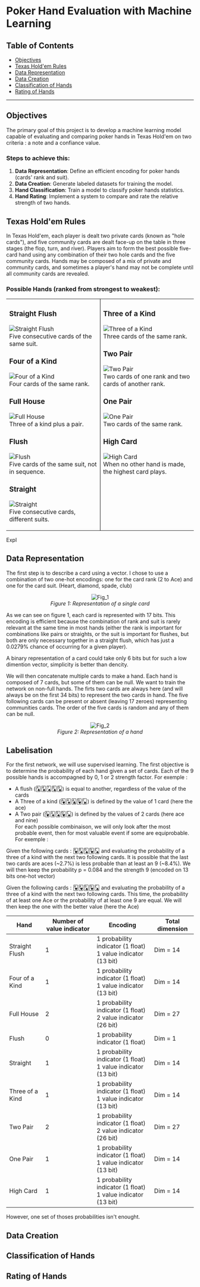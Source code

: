 # Poker Hand Evaluation with Machine Learning

## Table of Contents
- [Objectives](#objectives)
- [Texas Hold'em Rules](#texas-holdem-rules)
- [Data Representation](#data-representation)
- [Data Creation](#data-creation)
- [Classification of Hands](#classification-of-hands)
- [Rating of Hands](#rating-of-hands)

---

## Objectives
The primary goal of this project is to develop a machine learning model capable of evaluating and comparing poker hands in Texas Hold'em on two criteria : a note and a confiance value.

### Steps to achieve this:
1. **Data Representation**: Define an efficient encoding for poker hands (cards' rank and suit).
2. **Data Creation**: Generate labeled datasets for training the model.
3. **Hand Classification**: Train a model to classify poker hands statistics.
4. **Hand Rating**: Implement a system to compare and rate the relative strength of two hands.
   
## Texas Hold'em Rules
In Texas Hold'em, each player is dealt two private cards (known as "hole cards"), and five community cards are dealt face-up on the table in three stages (the flop, turn, and river). Players aim to form the best possible five-card hand using any combination of their two hole cards and the five community cards. Hands may be composed of a mix of private and community cards, and sometimes a player's hand may not be complete until all community cards are revealed.

### Possible Hands (ranked from strongest to weakest):
<table>
<tr>
<td width="50%" valign="top">

### Straight Flush
![Straight Flush](images/straight_flush.png)  
Five consecutive cards of the same suit.

### Four of a Kind
![Four of a Kind](images/four_of_a_kind.png)  
Four cards of the same rank.

### Full House
![Full House](images/full_house.png)  
Three of a kind plus a pair.

### Flush
![Flush](images/flush.png)  
Five cards of the same suit, not in sequence.

### Straight
![Straight](images/straight.png)  
Five consecutive cards, different suits.

</td>
<td style="border-left: 1px solid black;" width="50%" valign="top">

### Three of a Kind
![Three of a Kind](images/three_of_a_kind.png)  
Three cards of the same rank.

### Two Pair
![Two Pair](images/two_pair.png)  
Two cards of one rank and two cards of another rank.

### One Pair
![One Pair](images/pair.png)  
Two cards of the same rank.

### High Card
![High Card](images/high_card.png)  
When no other hand is made, the highest card plays.

</td>
</tr>
</table>

Expl

## Data Representation

The first step is to describe a card using a vector. I chose to use a combination of two one-hot encodings: one for the card rank (2 to Ace) and one for the card suit. (Heart, diamond, spade, club)  
<p align="center">
  <img src="images/fig_1.png" alt="Fig_1">
  <br>
  <i>Figure 1: Representation of a single card</i>
</p>
As we can see on figure 1, each card is represented with 17 bits.   
This encoding is efficient because the combination of rank and suit is rarely relevant at the same time in most hands (either the rank is important for combinations like pairs or straights, or the suit is important for flushes, but both are only necessary together in a straight flush, which has just a 0.0279% chance of occurring for a given player).


A binary representation of a card could take only 6 bits but for such a low dimention vector, simplicity is better than dencity.  
  
We will then concatenate multiple cards to make a hand. Each hand is composed of 7 cards, but some of them can be null. We want to train the network on non-full hands. The firts two cards are always here (and will always be on the first 34 bits) to represent the two cards in hand. The five following cards can be present or absent (leaving 17 zeroes) representing communities cards. The order of the five cards is random and any of them can be null.   

<p align="center">
  <img src="images/fig_2.png" alt="Fig_2">
  <br>
  <i>Figure 2: Representation of a hand</i>
</p>

## Labelisation

For the first network, we will use supervised learning. The first objective is to determine the probability of each hand given a set of cards.
Each of the 9 possible hands is accompagned by 0, 1 or 2 strength factor.
For exemple :  
- A flush (🂡🂤🂧🂨🂩) is equal to another, regardless of the value of the cards  
- A Three of a kind (🂱🃁🃑🂹🂬) is defined by the value of 1 card (here the ace)   
- A Two pair (🂱🃁🂩🂹🂬) is defined by the values of 2 cards (here ace and nine)  
For each possible combinaison, we will only look after the most probable event, then for most valuable event if some are equiprobable.  
For exemple :

Given the following cards : 🂱🂨🂩🂹🂬 and evaluating the probability of a three of a kind with the next two following cards.
It is possible that the last two cards are aces (~2.7%) is less probable than at least an 9 (~8.4%).
We will then keep the probability p = 0.084 and the strength 9 (encoded on 13 bits one-hot vector) 

Given the following cards : 🂱🂱🂩🂹🂬 and evaluating the probability of a three of a kind with the next two following cards.
This time, the probability of at least one Ace or the probability of at least one 9 are equal. We will then keep the one with the better value (here the Ace)

| Hand            | Number of value indicator | Encoding | Total dimension |
|-----------------|---------------------------|----------|-----------------|
| Straight Flush  | 1                         | 1 probability indicator (1 float) <br/> 1 value indicator (13 bit)| Dim = 14 |
| Four of a Kind  | 1                         | 1 probability indicator (1 float) <br/> 1 value indicator (13 bit)| Dim = 14|
| Full House      | 2                         | 1 probability indicator (1 float) <br/> 2 value indicator (26 bit)| Dim = 27 |
| Flush           | 0                         | 1 probability indicator (1 float) | Dim = 1 |
| Straight        | 1                         | 1 probability indicator (1 float) <br/> 1 value indicator (13 bit)| Dim = 14|
| Three of a Kind | 1                         | 1 probability indicator (1 float) <br/> 1 value indicator (13 bit)| Dim = 14|
| Two Pair        | 2                         | 1 probability indicator (1 float) <br/> 2 value indicator (26 bit)| Dim = 27|
| One Pair        | 1                         | 1 probability indicator (1 float) <br/> 1 value indicator (13 bit)| Dim = 14|
| High Card       | 1                         | 1 probability indicator (1 float) <br/> 1 value indicator (13 bit)| Dim = 14|  

However, one set of thoses probabilities isn't enought. 



## Data Creation

## Classification of Hands

## Rating of Hands
